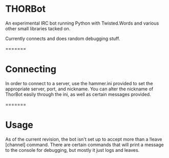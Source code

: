 THORBot
=======

An experimental IRC bot running Python
with Twisted.Words and various other
small libraries tacked on.

Currently connects and does random debugging stuff.

=======

Connecting
=======

In order to connect to a server, use the hammer.ini provided to set the appropriate server, port, and nickname.
You can alter the nickname of ThorBot easily through the ini, as well as certain messages provided.

=======

Usage
=======

As of the current revision, the bot isn't set up to accept more than a !leave [channel] command. There are certain
commands that will print a message to the console for debugging, but mostly it just logs and leaves.